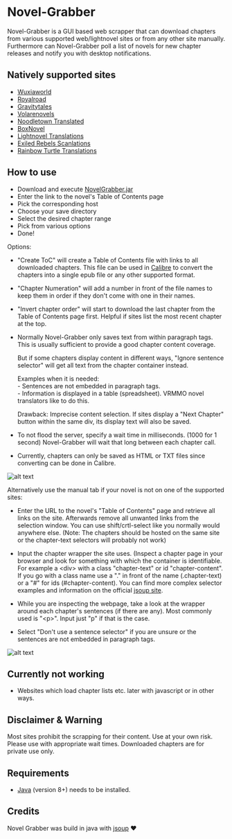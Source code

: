# Novel-Grabber
Novel-Grabber is a GUI based web scrapper that can download chapters from various supported web/lightnovel sites or 
from any other site manually. Furthermore can Novel-Grabber poll a list of novels for new chapter releases and notify you with desktop notifications. 

## Natively supported sites
* [Wuxiaworld](https://wuxiaworld.com/)
* [Royalroad](https://royalroad.com/)
* [Gravitytales](https://gravitytales.com/)
* [Volarenovels](https://volarenovels.com/)
* [Noodletown Translated](https://noodletowntranslated.com/)
* [BoxNovel](https://boxnovel.com/)
* [Lightnovel Translations](https://lightnovelstranslations.com/)
* [Exiled Rebels Scanlations](https://exiledrebelsscanlations.com/)
* [Rainbow Turtle Translations](https://arkmachinetranslations.wordpress.com/)

## How to use
* Download and execute [NovelGrabber.jar](https://github.com/Flameish/Novel-Grabber/releases/download/v1.4.0/Novel-Grabber_v1.4.0.jar)
* Enter the link to the novel's Table of Contents page
* Pick the corresponding host
* Choose your save directory
* Select the desired chapter range 
* Pick from various options
* Done!

Options:
* "Create ToC" will create a Table of Contents file with links to all downloaded chapters. This file can be used in [Calibre](https://calibre-ebook.com/) to convert the chapters into a single epub file or any other supported format.
* "Chapter Numeration" will add a number in front of the file names to keep them in order if they don't come with one in their names.
* "Invert chapter order" will start to download the last chapter from the Table of Contents page first. Helpful if sites list the most recent chapter at the top.
* Normally Novel-Grabber only saves text from within paragraph tags. This is usually sufficient to provide a good chapter content coverage.
  
  But if some chapters display content in different ways, "Ignore sentence selector" will get all text from the chapter container instead.
  <p>Examples when it is needed: <br> 
   - Sentences are not embedded in paragraph tags. <br>
   - Information is displayed in a table (spreadsheet). VRMMO novel translators like to do this.</p>
   Drawback: Imprecise content selection. If sites display a "Next Chapter" button within the same div, its display text will also be saved.
   
* To not flood the server, specify a wait time in milliseconds. (1000 for 1 second) Novel-Grabber will wait that long between each chapter call.
* Currently, chapters can only be saved as HTML or TXT files since converting can be done in Calibre.

![alt text](https://i.imgur.com/uM2RgF7.jpg) <br>

Alternatively use the manual tab if your novel is not on one of the supported sites:
* Enter the URL to the novel's "Table of Contents" page and retrieve all links on the site. Afterwards remove all unwanted links from the selection window. You can use shift/crtl-select like you normally would anywhere else. (Note: The chapters should be hosted on the same site or the chapter-text selectors will probably not work)

* Input the chapter wrapper the site uses. (Inspect a chapter page in your browser and look for something with which the container is identifiable. For example a \<div\> with a class "chapter-text" or id "chapter-content". If you go with a class name use a "." in front of the name (.chapter-text) or a "#" for ids (#chapter-content). You can find more complex selector examples and information on the official [jsoup site](https://jsoup.org/cookbook/extracting-data/selector-syntax).
* While you are inspecting the webpage, take a look at the wrapper around each chapter's sentences (if there are any). Most commonly used is "\<p\>". Input just "p" if that is the case.
* Select "Don't use a sentence selector" if you are unsure or the sentences are not embedded in paragraph tags.

![alt text](https://i.imgur.com/EUdFDkf.jpg)<br>

## Currently not working
* Websites which load chapter lists etc. later with javascript or in other ways.

## Disclaimer & Warning
Most sites prohibit the scrapping for their content. Use at your own risk. 
Please use with appropriate wait times. Downloaded chapters are for private use only.

## Requirements
* [Java](https://www.java.com/en/) (version 8+) needs to be installed.

## Credits
Novel Grabber was build in java with [jsoup](https://www.jsoup.org/) :heart:
